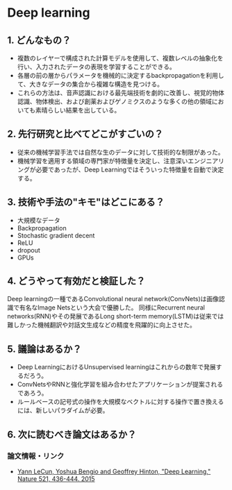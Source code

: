 # Deep learning

## 1. どんなもの？

* 複数のレイヤーで構成された計算モデルを使用して、複数レベルの抽象化を行い、入力されたデータの表現を学習することができる。
* 各層の前の層からパラメータを機械的に決定するbackpropagationを利用して、大きなデータの集合から複雑な構造を見つける。
* これらの方法は、音声認識における最先端技術を劇的に改善し、視覚的物体認識、物体検出、および創薬およびゲノミクスのような多くの他の領域においても素晴らしい結果を出している。

## 2. 先行研究と比べてどこがすごいの？

* 従来の機械学習手法では自然な生のデータに対して技術的な制限があった。
* 機械学習を適用する領域の専門家が特徴量を決定し、注意深いエンジニアリングが必要であったが、Deep Learningではそういった特徴量を自動で決定する。

## 3. 技術や手法の"キモ"はどこにある？

* 大規模なデータ
* Backpropagation
* Stochastic gradient decent
* ReLU
* dropout
* GPUs

## 4. どうやって有効だと検証した？

Deep learningの一種であるConvolutional neural network(ConvNets)は画像認識で有名なImage Netsという大会で優勝した。
同様にRecurrent neural networks(RNN)やその発展であるLong short-term memory(LSTM)は従来では難しかった機械翻訳や対話文生成などの精度を飛躍的に向上させた。

## 5. 議論はあるか？

* Deep LearningにおけるUnsupervised learningはこれからの数年で発展するだろう。
* ConvNetsやRNNと強化学習を組み合わせたアプリケーションが提案されるであろう。
* ルールベースの記号式の操作を大規模なベクトルに対する操作で置き換えるには、新しいパラダイムが必要。

## 6. 次に読むべき論文はあるか？

### 論文情報・リンク

* [Yann LeCun, Yoshua Bengio and Geoffrey Hinton, "Deep Learning," Nature 521, 436-444. 2015](http://www.nature.com/nature/journal/v521/n7553/full/nature14539.html)

